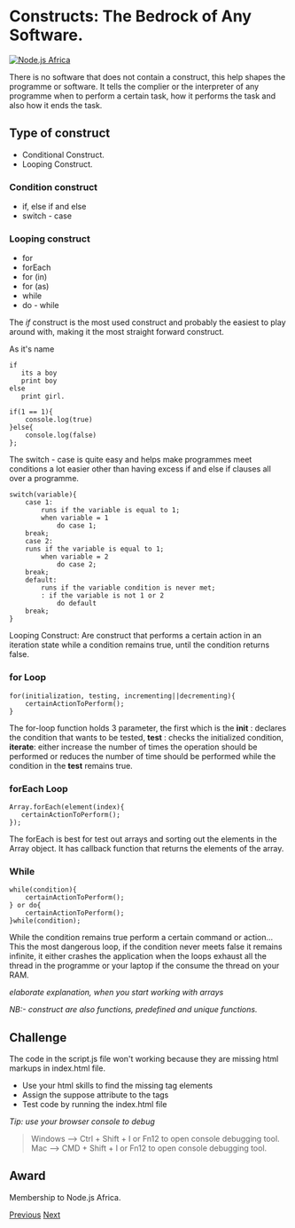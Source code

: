 # Constructs: The Bedrock of Any Software.

[![Node.js Africa](https://img.shields.io/badge/node.js%20africa-contributor-green.svg)](http://github.com/nodejsafrica/team-nodejs-africa)

There is no software that does not contain a construct, this help shapes the programme or software. It tells the complier or the interpreter of any programme when to perform a certain task, how it performs the task and also how it ends the task. 

## Type of construct
- Conditional Construct.
- Looping Construct.

### Condition construct
- if, else if and else
- switch - case

### Looping construct
- for 
- forEach
- for (in)
- for (as)
- while
- do - while 

The *if* construct is the most used construct and probably the easiest to play around with, making it the most straight forward construct. 

As it's name 
 ```
if
    its a boy 
    print boy
 else
    print girl.
```

```
if(1 == 1){
    console.log(true)
}else{
    console.log(false)
};
```

The switch - case is quite easy and helps make programmes meet conditions a lot easier other than having excess if and else if clauses all over a programme.

```
switch(variable){
    case 1:
        runs if the variable is equal to 1;
        when variable = 1
            do case 1;
    break;
    case 2:
    runs if the variable is equal to 1;
        when variable = 2
            do case 2;
    break;
    default:
        runs if the variable condition is never met;
        : if the variable is not 1 or 2 
            do default
    break;
}
```

Looping Construct: Are construct that performs a certain action in an iteration state while a condition remains true, until the condition returns false.

### for Loop
```
for(initialization, testing, incrementing||decrementing){
    certainActionToPerform();
}
```

The for-loop function holds 3 parameter, the first which is the **init** : declares the condition that wants to be tested, **test** : checks the initialized condition, **iterate**: either increase the number of times the operation should be performed or reduces the number of time should be performed while the condition in the **test** remains true.

### forEach Loop
```
Array.forEach(element(index){
   certainActionToPerform();
});
```

The forEach is best for test out arrays and sorting out the elements in the Array object. It has callback function that returns the elements of the array. 

### While 
```
while(condition){
    certainActionToPerform();
} or do{
    certainActionToPerform();
}while(condition);
```

While the condition remains true perform a certain command or action... This the most dangerous loop, if the condition never meets false it remains infinite, it either crashes the application when the loops exhaust all the thread in the programme or your laptop if the consume the thread on your RAM.

*elaborate explanation, when you start working with arrays*

*NB:- construct are also functions, predefined and unique functions.*


## Challenge
The code in the script.js file won't working because they are missing html markups in index.html file.
- Use your html skills to find the missing tag elements
- Assign the suppose attribute to the tags 
- Test code by running the index.html file

*Tip: use your browser console to debug*
> Windows --> Ctrl + Shift + I or Fn12 to open console debugging tool.
> Mac  --> CMD + Shift + I or Fn12 to open console debugging tool.

## Award
Membership to Node.js Africa.

[Previous](https://github.com/NodeJSAfrica/workshoppers/tree/master/3.working%20with%20operators) [Next](https://github.com/NodeJSAfrica/workshoppers/tree/master/5.%20working_with_arrays)
